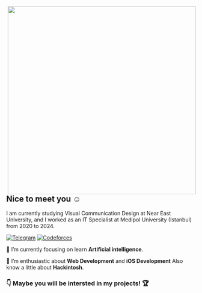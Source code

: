 <a href="https://github.com/sutsurup?tab=repositories">
  <img align="right" src="https://github-readme-stats.vercel.app/api?username=sutsurup&show_icons=true&hide_border=true&hide_rank=true&card_width=100" width="500px" />
</a>

## Nice to meet you ☺️

I am currently studying Visual Communication Design at Near East University, and I worked as an IT Specialist at Medipol University (Istanbul) from 2020 to 2024.

[![Telegram](https://img.shields.io/badge/-@sutsurup-2CA5E0?style=flat-square&logo=Telegram&logoColor=fff)](https://t.me/sutsurup)
[![Codeforces](https://img.shields.io/badge/-@sutsurup-269539?style=flat-square&logo=codeforces&logoColor=fff)](https://codeforces.com/profile/sutsurup)


📝 I’m currently focusing on learn **Artificial intelligence**.

🧗 I’m enthusiastic about **Web Development** and **iOS Development** Also know a little about **Hackintosh**.
 
 ### 👇 Maybe you will be intersted in my projects! 🏆
